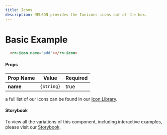 ```yaml
---
title: Icons
description: NELSON provides the Ionicons icons out of the box.
---
```


# Basic Example

```html
  <rn-icon name="add"></rn-icon>
```

#### Props

Prop Name     | Value      | Required
------------- | ---------- | --------
**name**      | `{String}` | true

a full list of our icons can be found in our [Icon Library](/icon-library).

#### Storybook

To view all the variations of this component, including interactive examples, please visit our [Storybook]().
